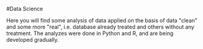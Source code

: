 #Data Science

Here you will find some analysis of data applied on the basis of data "clean" and some more "real", i.e. database already treated and others without any treatment. The analyzes were done in Python and R, and are being developed gradually.
